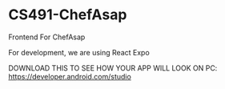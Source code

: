 # CS491-ChefAsap
Frontend For ChefAsap 

For development, we are using React Expo

DOWNLOAD THIS TO SEE HOW YOUR APP WILL LOOK ON PC: https://developer.android.com/studio

